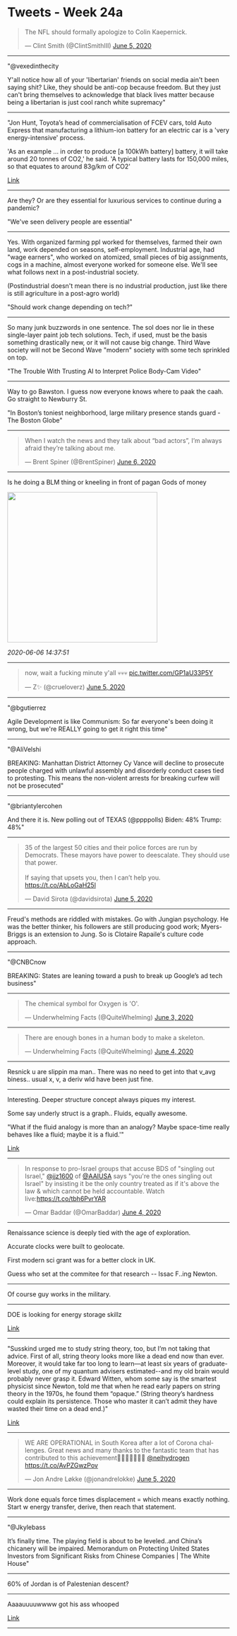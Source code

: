 # Tweets - Week 24a

<blockquote class="twitter-tweet"><p lang="en" dir="ltr">The NFL should formally apologize to Colin Kaepernick.</p>&mdash; Clint Smith (@ClintSmithIII) <a href="https://twitter.com/ClintSmithIII/status/1269043561078624256?ref_src=twsrc%5Etfw">June 5, 2020</a></blockquote> <script async src="https://platform.twitter.com/widgets.js" charset="utf-8"></script>

---

"@vexedinthecity

Y'all notice how all of your 'libertarian' friends on social media
ain't been saying shit? Like, they should be anti-cop because
freedom. But they just can't bring themselves to acknowledge that
black lives matter because being a libertarian is just cool ranch
white supremacy"

---

"Jon Hunt, Toyota’s head of commercialisation of FCEV cars, told Auto
Express that manufacturing a lithium-ion battery for an electric car
is a 'very energy-intensive' process.

'As an example ... in order to produce [a 100kWh battery] battery, it
will take around 20 tonnes of CO2,' he said. 'A typical battery lasts
for 150,000 miles, so that equates to around 83g/km of CO2'

[Link](https://jalopnik.com/toyota-still-thinks-hydrogen-fuel-cells-are-the-future-1843928962/amp?__twitter_impression=true)

---

Are they? Or are they essential for luxurious services to continue
during a pandemic?

"We've seen delivery people are essential"

---

Yes.  With organized farming ppl worked for themselves, farmed their
own land, work depended on seasons, self-employment. Industrial age,
had "wage earners", who worked on atomized, small pieces of big
assignments, cogs in a machine, almost everyone worked for someone
else. We'll see what follows next in a post-industrial society.

(Postindustrial doesn't mean there is no industrial production, just
like there is still agriculture in a post-agro world)

"Should work change depending on tech?"

---

So many junk buzzwords in one sentence. The sol does nor lie in these
single-layer paint job tech solutions. Tech, if used, must be the
basis something drastically new, or it will not cause big
change. Third Wave society will not be Second Wave "modern" society
with some tech sprinkled on top.

"The Trouble With Trusting AI to Interpret Police Body-Cam Video"

---

Way to go Bawston. I guess now everyone knows where to paak the
caah. Go straight to Newburry St. 

"In Boston’s toniest neighborhood, large military presence stands
guard - The Boston Globe"

---

<blockquote class="twitter-tweet"><p lang="en" dir="ltr">When I watch the news and they talk about “bad actors”, I’m always afraid they’re talking about me.</p>&mdash; Brent Spiner (@BrentSpiner) <a href="https://twitter.com/BrentSpiner/status/1269084487977013248?ref_src=twsrc%5Etfw">June 6, 2020</a></blockquote> <script async src="https://platform.twitter.com/widgets.js" charset="utf-8"></script>

---

Is he doing a BLM thing or kneeling in front of pagan Gods of money

<img width="340" src="https://pbs.twimg.com/media/EZxvfoTWkAEdUqu?format=jpg&name=small"/>

*2020-06-06 14:37:51*

---

<blockquote class="twitter-tweet"><p lang="en" dir="ltr">now, wait a fucking minute y&#39;all 💀💀💀 <a href="https://t.co/GP1aU33P5Y">pic.twitter.com/GP1aU33P5Y</a></p>&mdash; Z✨ (@crueloverz) <a href="https://twitter.com/crueloverz/status/1268916526024802308?ref_src=twsrc%5Etfw">June 5, 2020</a></blockquote> <script async src="https://platform.twitter.com/widgets.js" charset="utf-8"></script>

---

"@bgutierrez

Agile Development is like Communism: So far everyone's been doing it
wrong, but we're REALLY going to get it right this time"

---

"@AliVelshi

BREAKING: Manhattan District Attorney Cy Vance will decline to
prosecute people charged with unlawful assembly and disorderly conduct
cases tied to protesting. This means the non-violent arrests for
breaking curfew will not be prosecuted"

---

"@briantylercohen

And there it is. New polling out of TEXAS (@ppppolls) Biden: 48% Trump: 48%"

---

<blockquote class="twitter-tweet"><p lang="en" dir="ltr">35 of the largest 50 cities and their police forces are run by Democrats. These mayors have power to deescalate. They should use that power. <br><br>If saying that upsets you, then I can’t help you. <a href="https://t.co/AbLoGaH25l">https://t.co/AbLoGaH25l</a></p>&mdash; David Sirota (@davidsirota) <a href="https://twitter.com/davidsirota/status/1268999197883133952?ref_src=twsrc%5Etfw">June 5, 2020</a></blockquote> <script async src="https://platform.twitter.com/widgets.js" charset="utf-8"></script>

---

Freud's methods are riddled with mistakes. Go with Jungian
psychology. He was the better thinker, his followers are still
producing good work; Myers-Briggs is an extension to Jung. So is
Clotaire Rapaile's culture code approach.

---

"@CNBCnow

BREAKING: States are leaning toward a push to break up Google’s ad
tech business"

---

<blockquote class="twitter-tweet"><p lang="en" dir="ltr">The chemical symbol for Oxygen is &#39;O&#39;.</p>&mdash; Underwhelming Facts (@QuiteWhelming) <a href="https://twitter.com/QuiteWhelming/status/1268170831336701953?ref_src=twsrc%5Etfw">June 3, 2020</a></blockquote> <script async src="https://platform.twitter.com/widgets.js" charset="utf-8"></script>

---

<blockquote class="twitter-tweet"><p lang="en" dir="ltr">There are enough bones in a human body to make a skeleton.</p>&mdash; Underwhelming Facts (@QuiteWhelming) <a href="https://twitter.com/QuiteWhelming/status/1268618527419666434?ref_src=twsrc%5Etfw">June 4, 2020</a></blockquote> <script async src="https://platform.twitter.com/widgets.js" charset="utf-8"></script>

---

Resnick u are slippin ma man.. There was no need to get into that
v_avg biness.. usual x, v, a deriv wld have been just fine.

---

Interesting. Deeper structure concept always piques my interest.

Some say underly struct is a graph.. Fluids, equally awesome.

"What if the fluid analogy is more than an analogy? Maybe space-time
really behaves like a fluid; maybe it is a fluid.'"

[Link](https://mobile.twitter.com/IAI_TV/status/1268943200200339458)

---

<blockquote class="twitter-tweet"><p lang="en" dir="ltr">In response to pro-Israel groups that accuse BDS of &quot;singling out Israel,&quot; <a href="https://twitter.com/jjz1600?ref_src=twsrc%5Etfw">@jjz1600</a> of <a href="https://twitter.com/AAIUSA?ref_src=twsrc%5Etfw">@AAIUSA</a> says &quot;you&#39;re the ones singling out Israel&quot; by insisting it be the only country treated as if it&#39;s above the law &amp; which cannot be held accountable. Watch live:<a href="https://t.co/tbh6PvrYAR">https://t.co/tbh6PvrYAR</a></p>&mdash; Omar Baddar (@OmarBaddar) <a href="https://twitter.com/OmarBaddar/status/1268560140896256000?ref_src=twsrc%5Etfw">June 4, 2020</a></blockquote> <script async src="https://platform.twitter.com/widgets.js" charset="utf-8"></script>

---


Renaissance science is deeply tied with the age of exploration.

Accurate clocks were built to geolocate.

First modern sci grant was for a better clock in UK.

Guess who set at the commitee for that research -- Issac F..ing Newton.

---

Of course guy works in the military.

---

DOE is looking for energy storage skillz

[Link](https://www.zintellect.com/Opportunity/Details/DOE-EERE-STP-HFTO-2020-1801)

---

"Susskind urged me to study string theory, too, but I’m not taking that
advice. First of all, string theory looks more like a dead end now
than ever. Moreover, it would take far too long to learn—at least six
years of graduate-level study, one of my quantum advisers
estimated--and my old brain would probably never grasp it. Edward
Witten, whom some say is the smartest physicist since Newton, told me
that when he read early papers on string theory in the 1970s, he found
them “opaque.” (String theory’s hardness could explain its
persistence. Those who master it can’t admit they have wasted their
time on a dead end.)"

[Link](https://blogs.scientificamerican.com/cross-check/my-quantum-experiment/)

---

<blockquote class="twitter-tweet"><p lang="en" dir="ltr">WE ARE OPERATIONAL in South Korea after a lot of Corona challenges. Great news and many thanks to the fantastic team that has contributed to this achievement👊🏼👊🏼🎉🍾😊 <a href="https://twitter.com/nelhydrogen?ref_src=twsrc%5Etfw">@nelhydrogen</a> <a href="https://t.co/AvPZGwzPov">https://t.co/AvPZGwzPov</a></p>&mdash; Jon Andre Løkke (@jonandrelokke) <a href="https://twitter.com/jonandrelokke/status/1268928707198103554?ref_src=twsrc%5Etfw">June 5, 2020</a></blockquote> <script async src="https://platform.twitter.com/widgets.js" charset="utf-8"></script>

---

Work done equals force times displacement = which means exactly
nothing. Start w energy transfer, derive, then reach that statement. 

---

"@Jkylebass

It’s finally time. The playing field is about to be leveled..and
China’s chicanery will be impaired. Memorandum on Protecting United
States Investors from Significant Risks from Chinese Companies | The
White House"

---

60% of Jordan is of Palestenian descent? 

---

Aaaauuuuwwww got his ass whooped 

[Link](https://mobile.twitter.com/damonayoung/status/1268766635759857665)

---

